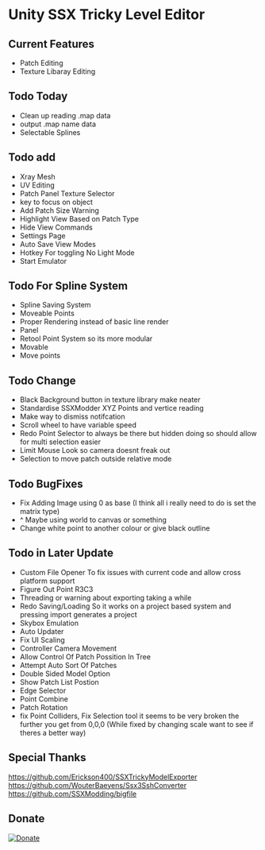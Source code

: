 # Unity SSX Tricky Level Editor

## Current Features
- Patch Editing
- Texture Libaray Editing
 
 ## Todo Today
- Clean up reading .map data
- output .map name data
- Selectable Splines
 
 ## Todo add
- Xray Mesh
- UV Editing
- Patch Panel Texture Selector
- key to focus on object
- Add Patch Size Warning
- Highlight View Based on Patch Type
- Hide View Commands
- Settings Page
- Auto Save View Modes
- Hotkey For toggling No Light Mode
- Start Emulator

## Todo For Spline System
- Spline Saving System
- Moveable Points
- Proper Rendering instead of basic line render
- Panel
- Retool Point System so its more modular
- Movable
- Move points

## Todo Change
- Black Background button in texture library make neater
- Standardise SSXModder XYZ Points and vertice reading
- Make way to dismiss notifcation
- Scroll wheel to have variable speed
- Redo Point Selector to always be there but hidden doing so should allow for multi selection easier
- Limit Mouse Look so camera doesnt freak out
- Selection to move patch outside relative mode

## Todo BugFixes
- Fix Adding Image using 0 as base (I think all i really need to do is set the matrix type)
- ^ Maybe using world to canvas or something
- Change white point to another colour or give black outline

## Todo in Later Update
- Custom File Opener To fix issues with current code and allow cross platform support
- Figure Out Point R3C3
- Threading or warning about exporting taking a while
- Redo Saving/Loading So it works on a project based system and pressing import generates a project
- Skybox Emulation
- Auto Updater
- Fix UI Scaling
- Controller Camera Movement
- Allow Control Of Patch Possition In Tree
- Attempt Auto Sort Of Patches
- Double Sided Model Option
- Show Patch List Postion
- Edge Selector
- Point Combine
- Patch Rotation
- fix Point Colliders, Fix Selection tool it seems to be very broken the further you get from 0,0,0 (While fixed by changing scale want to see if theres a better way)

## Special Thanks
https://github.com/Erickson400/SSXTrickyModelExporter <br>
https://github.com/WouterBaeyens/Ssx3SshConverter <br>
https://github.com/SSXModding/bigfile <br>

## Donate
[![Donate](https://www.paypalobjects.com/en_AU/i/btn/btn_donateCC_LG.gif)](https://www.paypal.com/donate/?business=VT6TG8KKZM98E&no_recurring=0&currency_code=AUD)